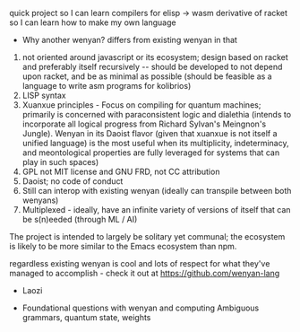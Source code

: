 

quick project so I can learn compilers for elisp -> wasm
derivative of racket so I can learn how to make my own language

* Why another wenyan? 
differs from existing wenyan in that 
1) not oriented around javascript or its ecosystem; design based on racket and preferably itself recursively -- should be developed to not depend upon racket, and be as minimal as possible (should be feasible as a language to write asm programs for kolibrios)
2) LISP syntax
3) Xuanxue principles - Focus on compiling for quantum machines; primarily is concerned with paraconsistent logic and dialethia (intends to incorporate all logical progress from Richard Sylvan's Meingnon's Jungle). Wenyan in its Daoist flavor (given that xuanxue is not itself a unified language) is the most useful when its multiplicity, indeterminacy, and meontological properties are fully leveraged for systems that can play in such spaces)
4) GPL not MIT license and GNU FRD, not CC attribution
5) Daoist; no code of conduct
6) Still can interop with existing wenyan (ideally can transpile between both wenyans)
7) Multiplexed - ideally, have an infinite variety of versions of itself that can be s(n)eeded (through ML / AI)

The project is intended to largely be solitary yet communal; the ecosystem is likely to be more similar to the Emacs ecosystem than npm. 

regardless existing wenyan is cool and lots of respect for what they've managed to accomplish - check it out at https://github.com/wenyan-lang

- Laozi

* Foundational questions with wenyan and computing
Ambiguous grammars, quantum state, weights
